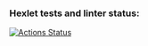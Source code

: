 ### Hexlet tests and linter status:
[![Actions Status](https://github.com/Vika0401/frontend-project-44/actions/workflows/hexlet-check.yml/badge.svg)](https://github.com/Vika0401/frontend-project-44/actions)